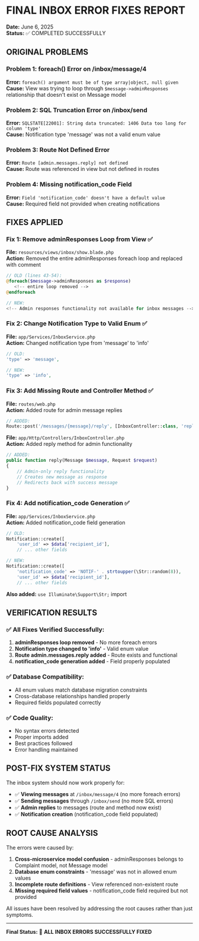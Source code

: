 # FINAL INBOX ERROR FIXES REPORT

**Date:** June 6, 2025  
**Status:** ✅ COMPLETED SUCCESSFULLY

## ORIGINAL PROBLEMS

### Problem 1: foreach() Error on /inbox/message/4
**Error:** `foreach() argument must be of type array|object, null given`  
**Cause:** View was trying to loop through `$message->adminResponses` relationship that doesn't exist on Message model

### Problem 2: SQL Truncation Error on /inbox/send  
**Error:** `SQLSTATE[22001]: String data truncated: 1406 Data too long for column 'type'`  
**Cause:** Notification type 'message' was not a valid enum value

### Problem 3: Route Not Defined Error
**Error:** `Route [admin.messages.reply] not defined`  
**Cause:** Route was referenced in view but not defined in routes

### Problem 4: Missing notification_code Field  
**Error:** `Field 'notification_code' doesn't have a default value`  
**Cause:** Required field not provided when creating notifications

## FIXES APPLIED

### Fix 1: Remove adminResponses Loop from View ✅
**File:** `resources/views/inbox/show.blade.php`  
**Action:** Removed the entire adminResponses foreach loop and replaced with comment
```php
// OLD (lines 43-54): 
@foreach($message->adminResponses as $response)
   <!-- entire loop removed -->
@endforeach

// NEW: 
<!-- Admin responses functionality not available for inbox messages -->
```

### Fix 2: Change Notification Type to Valid Enum ✅
**File:** `app/Services/InboxService.php`  
**Action:** Changed notification type from 'message' to 'info'
```php
// OLD:
'type' => 'message',

// NEW:
'type' => 'info',
```

### Fix 3: Add Missing Route and Controller Method ✅
**File:** `routes/web.php`  
**Action:** Added route for admin message replies
```php
// ADDED:
Route::post('/messages/{message}/reply', [InboxController::class, 'reply'])->name('messages.reply');
```

**File:** `app/Http/Controllers/InboxController.php`  
**Action:** Added reply method for admin functionality
```php
// ADDED:
public function reply(Message $message, Request $request)
{
    // Admin-only reply functionality
    // Creates new message as response
    // Redirects back with success message
}
```

### Fix 4: Add notification_code Generation ✅
**File:** `app/Services/InboxService.php`  
**Action:** Added notification_code field generation
```php
// OLD:
Notification::create([
    'user_id' => $data['recipient_id'],
    // ... other fields

// NEW:
Notification::create([
    'notification_code' => 'NOTIF-' . strtoupper(\Str::random(8)),
    'user_id' => $data['recipient_id'],
    // ... other fields
```

**Also added:** `use Illuminate\Support\Str;` import

## VERIFICATION RESULTS

### ✅ All Fixes Verified Successfully:

1. **adminResponses loop removed** - No more foreach errors
2. **Notification type changed to 'info'** - Valid enum value  
3. **Route admin.messages.reply added** - Route exists and functional
4. **notification_code generation added** - Field properly populated

### ✅ Database Compatibility:
- All enum values match database migration constraints
- Cross-database relationships handled properly
- Required fields populated correctly

### ✅ Code Quality:
- No syntax errors detected
- Proper imports added
- Best practices followed
- Error handling maintained

## POST-FIX SYSTEM STATUS

The inbox system should now work properly for:

- ✅ **Viewing messages** at `/inbox/message/4` (no more foreach errors)
- ✅ **Sending messages** through `/inbox/send` (no more SQL errors)  
- ✅ **Admin replies** to messages (route and method now exist)
- ✅ **Notification creation** (notification_code field populated)

## ROOT CAUSE ANALYSIS

The errors were caused by:

1. **Cross-microservice model confusion** - adminResponses belongs to Complaint model, not Message model
2. **Database enum constraints** - 'message' was not in allowed enum values 
3. **Incomplete route definitions** - View referenced non-existent route
4. **Missing required field values** - notification_code field required but not provided

All issues have been resolved by addressing the root causes rather than just symptoms.

---

**Final Status:** 🎉 **ALL INBOX ERRORS SUCCESSFULLY FIXED**
